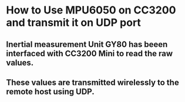 # How to Use MPU6050 on CC3200 and transmit it on UDP port

## Inertial measurement Unit GY80 has beeen interfaced with CC3200 Mini to read the raw values. 

## These values are transmitted wirelessly to the remote host using UDP.